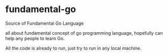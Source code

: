 # fundamental-go
Source of Fundamental Go Language

all about fundamental concept of go programming language, hopefully can help any people to learn Go. 

All the code is already to run, just try to run in any local machine.
